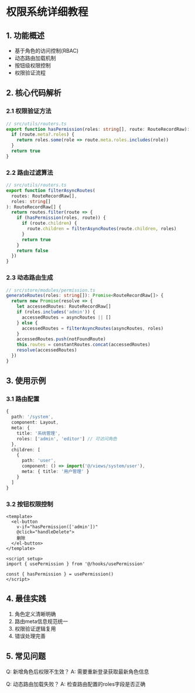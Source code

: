 # 权限系统详细教程

## 1. 功能概述
- 基于角色的访问控制(RBAC)
- 动态路由加载机制
- 按钮级权限控制
- 权限验证流程

## 2. 核心代码解析

### 2.1 权限验证方法
```typescript
// src/utils/routers.ts
export function hasPermission(roles: string[], route: RouteRecordRaw): boolean {
  if (route.meta?.roles) {
    return roles.some(role => route.meta.roles.includes(role))
  }
  return true
}
```

### 2.2 路由过滤算法
```typescript
// src/utils/routers.ts
export function filterAsyncRoutes(
  routes: RouteRecordRaw[],
  roles: string[]
): RouteRecordRaw[] {
  return routes.filter(route => {
    if (hasPermission(roles, route)) {
      if (route.children) {
        route.children = filterAsyncRoutes(route.children, roles)
      }
      return true
    }
    return false
  })
}
```

### 2.3 动态路由生成
```typescript
// src/store/modules/permission.ts
generateRoutes(roles: string[]): Promise<RouteRecordRaw[]> {
  return new Promise(resolve => {
    let accessedRoutes: RouteRecordRaw[]
    if (roles.includes('admin')) {
      accessedRoutes = asyncRoutes || []
    } else {
      accessedRoutes = filterAsyncRoutes(asyncRoutes, roles)
    }
    accessedRoutes.push(notFoundRoute)
    this.routes = constantRoutes.concat(accessedRoutes)
    resolve(accessedRoutes)
  })
}
```

## 3. 使用示例

### 3.1 路由配置
```typescript
{
  path: '/system',
  component: Layout,
  meta: {
    title: '系统管理',
    roles: ['admin', 'editor'] // 可访问角色
  },
  children: [
    {
      path: 'user',
      component: () => import('@/views/system/user'),
      meta: { title: '用户管理' }
    }
  ]
}
```

### 3.2 按钮权限控制
```vue
<template>
  <el-button 
    v-if="hasPermission(['admin'])" 
    @click="handleDelete">
    删除
  </el-button>
</template>

<script setup>
import { usePermission } from '@/hooks/usePermission'

const { hasPermission } = usePermission()
</script>
```

## 4. 最佳实践
1. 角色定义清晰明确
2. 路由meta信息规范统一
3. 权限验证逻辑复用
4. 错误处理完善

## 5. 常见问题
Q: 新增角色后权限不生效？
A: 需要重新登录获取最新角色信息

Q: 动态路由加载失败？
A: 检查路由配置的roles字段是否正确